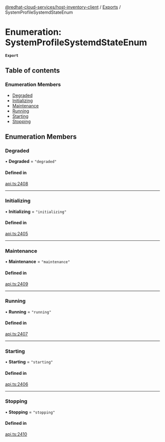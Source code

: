[@redhat-cloud-services/host-inventory-client](../README.md) / [Exports](../modules.md) / SystemProfileSystemdStateEnum

# Enumeration: SystemProfileSystemdStateEnum

**`Export`**

## Table of contents

### Enumeration Members

- [Degraded](SystemProfileSystemdStateEnum.md#degraded)
- [Initializing](SystemProfileSystemdStateEnum.md#initializing)
- [Maintenance](SystemProfileSystemdStateEnum.md#maintenance)
- [Running](SystemProfileSystemdStateEnum.md#running)
- [Starting](SystemProfileSystemdStateEnum.md#starting)
- [Stopping](SystemProfileSystemdStateEnum.md#stopping)

## Enumeration Members

### Degraded

• **Degraded** = ``"degraded"``

#### Defined in

[api.ts:2408](https://github.com/RedHatInsights/javascript-clients/blob/master/packages/host-inventory/api.ts#L2408)

___

### Initializing

• **Initializing** = ``"initializing"``

#### Defined in

[api.ts:2405](https://github.com/RedHatInsights/javascript-clients/blob/master/packages/host-inventory/api.ts#L2405)

___

### Maintenance

• **Maintenance** = ``"maintenance"``

#### Defined in

[api.ts:2409](https://github.com/RedHatInsights/javascript-clients/blob/master/packages/host-inventory/api.ts#L2409)

___

### Running

• **Running** = ``"running"``

#### Defined in

[api.ts:2407](https://github.com/RedHatInsights/javascript-clients/blob/master/packages/host-inventory/api.ts#L2407)

___

### Starting

• **Starting** = ``"starting"``

#### Defined in

[api.ts:2406](https://github.com/RedHatInsights/javascript-clients/blob/master/packages/host-inventory/api.ts#L2406)

___

### Stopping

• **Stopping** = ``"stopping"``

#### Defined in

[api.ts:2410](https://github.com/RedHatInsights/javascript-clients/blob/master/packages/host-inventory/api.ts#L2410)
